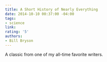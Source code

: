 ```yaml
---
title: A Short History of Nearly Everything
date: 2014-10-10 00:37:00 -04:00
tags:
- science
link: 
rating: '5'
authors:
- Bill Bryson
---
```


A classic from one of my all-time favorite writers.

